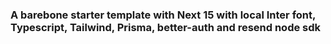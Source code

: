 ### A barebone starter template with Next 15 with local Inter font, Typescript, Tailwind, Prisma, better-auth and resend node sdk